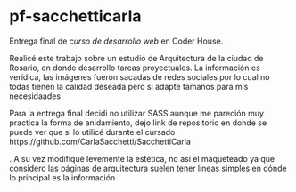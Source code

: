 # pf-sacchetticarla
 Entrega final de <em>curso de desarrollo web</em> en Coder House.
 <p> Realicé este trabajo sobre un estudio de Arquitectura de la ciudad de Rosario, en donde desarrollo tareas proyectuales. La información es verídica, las imágenes fueron sacadas de redes sociales por lo cual no todas tienen la calidad deseada pero si adapte tamaños para mis necesidaades<p>
 <p>Para la entrega final decidi no utilizar SASS aunque me pareción muy practica la forma de anidamiento, dejo link de repositorio en donde se puede ver que si lo utilicé durante el cursado
https://github.com/CarlaSacchetti/SacchettiCarla<p>.
A su vez modifiqué levemente la estética, no así el maqueteado ya que considero las páginas de arquitectura suelen tener líneas simples en dónde lo principal es la información
